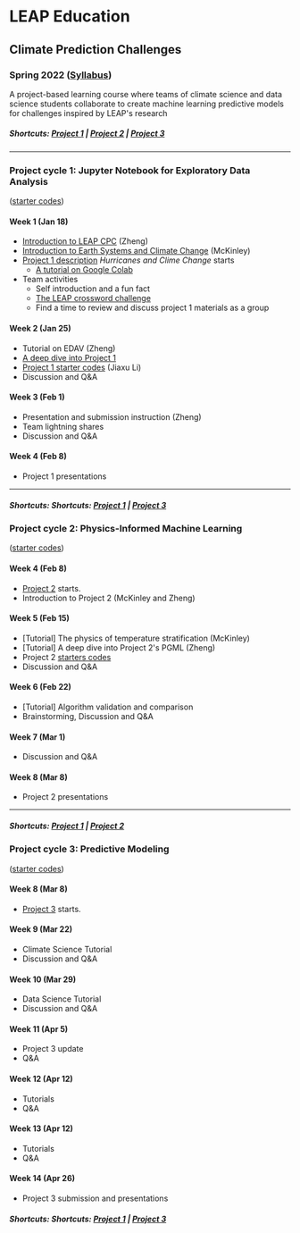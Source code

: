 # LEAP Education
## Climate Prediction Challenges
### Spring 2022 ([Syllabus](/CourseInfo/CPC-Spring2022-Syllabus.md))

A project-based learning course where teams of climate science and data science students collaborate to create machine learning predictive models for challenges inspired by LEAP's research

##### Shortcuts: [Project 1](#project-cycle-1-jupyter-notebook-for-exploratory-data-analysis) | [Project 2](#project-cycle-2-physics-informed-machine-learning) | [Project 3](#project-cycle-3-predictive-modeling)
----
### Project cycle 1: Jupyter Notebook for Exploratory Data Analysis 
([starter codes](Project-StarterCodes/Project1-EDAV))
#### Week 1 (Jan 18)
+ [Introduction to LEAP CPC](Tutorials/Lecture01-Introduction.pdf) (Zheng)
+ [Introduction to Earth Systems and Climate Change](Tutorials/Lecture01-Climate-Basics-sp2022.pdf) (McKinley)
+ [Project 1 description](Project-StarterCodes/Project1-EDAV/doc/Proj1_desc.md) *Hurricanes and Clime Change* starts
	+ [A tutorial on Google Colab](https://www.youtube.com/watch?v=inN8seMm7UI)
+ Team activities
	+ Self introduction and a fun fact
	+ [The LEAP crossword challenge](https://crosswordlabs.com/view/leap-2022-kick-off-puzzle-1)
	+ Find a time to review and discuss project 1 materials as a group

#### Week 2 (Jan 25)
+ Tutorial on EDAV (Zheng)
+ [A deep dive into Project 1](Tutorials/Lecture02-A-Deep-Dive-into-the-Hurricane-Paper.pdf)
+ [Project 1 starter codes](Project-StarterCodes/Project1-EDAV/lib/Project1-Starter.ipynb) (Jiaxu Li)
+ Discussion and Q&A

#### Week 3 (Feb 1)
+ Presentation and submission instruction (Zheng)
+ Team lightning shares
+ Discussion and Q&A

#### Week 4 (Feb 8)
+ Project 1 presentations

----
##### Shortcuts: Shortcuts: [Project 1](#project-cycle-1-jupyter-notebook-for-exploratory-data-analysis) | [Project 3](#project-cycle-3-predictive-modeling)

### Project cycle 2: Physics-Informed Machine Learning

([starter codes](Project-StarterCodes/Project2-PhysicsML))

#### Week 4 (Feb 8)
+ [Project 2](Project-StarterCodes/Project2-PhysicsML) starts.
+ Introduction to Project 2 (McKinley and Zheng)
    	
#### Week 5 (Feb 15)
+ [Tutorial] The physics of temperature stratification (McKinley)
+ [Tutorial] A deep dive into Project 2's PGML (Zheng)
+ Project 2 [starters codes](https://github.com/leap-stc/LEAPCourse-Climate-Pred-Challenges/blob/main/Project-StarterCodes/Project2-PhysicsML/lib/Lake_PyTorch.ipynb)
+ Discussion and Q&A

#### Week 6 (Feb 22)
+ [Tutorial] Algorithm validation and comparison
+ Brainstorming, Discussion and Q&A

#### Week 7 (Mar 1)
+ Discussion and Q&A

#### Week 8 (Mar 8)
+ Project 2 presentations

----
##### Shortcuts: [Project 1](#project-cycle-1-jupyter-notebook-for-exploratory-data-analysis) | [Project 2](#project-cycle-2-physics-informed-machine-learning) 

### Project cycle 3: Predictive Modeling
([starter codes](Project-StarterCodes/Project3-PredModel))

#### Week 8 (Mar 8)
+ [Project 3](Project-StarterCodes/Project3-PredModel) starts.

#### Week 9 (Mar 22)
+ Climate Science Tutorial
+ Discussion and Q&A
 
#### Week 10 (Mar 29)
+ Data Science Tutorial
+ Discussion and Q&A

#### Week 11 (Apr 5)
+ Project 3 update
+ Q&A

#### Week 12 (Apr 12)
+ Tutorials
+ Q&A

#### Week 13 (Apr 12)
+ Tutorials
+ Q&A

#### Week 14 (Apr 26)
+ Project 3 submission and presentations

##### Shortcuts: Shortcuts: [Project 1](#project-cycle-1-jupyter-notebook-for-exploratory-data-analysis) | [Project 3](#project-cycle-3-predictive-modeling)
